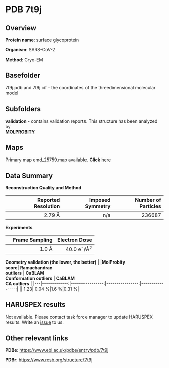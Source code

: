 # PDB 7t9j

## Overview

**Protein name**: surface glycoprotein

**Organism**: SARS-CoV-2

**Method**: Cryo-EM



## Basefolder

7t9j.pdb and 7t9j.cif - the coordinates of the threedimensional molecular model

## Subfolders





**validation** - contains validation reports. This structure has been analyzed by <br>  [**MOLPROBITY**](https://github.com/thorn-lab/coronavirus_structural_task_force/tree/master/pdb/surface_glycoprotein/SARS-CoV-2/7t9j/validation/molprobity)    



## Maps

Primary map emd_25759.map available. **Click** [here](http://ftp.wwpdb.org/pub/emdb/structures/EMD-25759/map/) 

## Data Summary
**Reconstruction Quality and Method**

|   | Reported Resolution | Imposed Symmetry | Number of Particles |
|---|-------------:|----------------:|--------------:|
|   |2.79 Å|n/a|236687|

**Experiments**

|   | Frame Sampling | Electron Dose |
|---|-------------:|----------------:|
|   |1.0 Å|40.0 e<sup>-</sup>/Å<sup>2</sup>|

**Geometry validation (the lower, the better)**
|   |**MolProbity<br>score**| **Ramachandran<br>outliers** | **CaBLAM<br>Conformation outliers** | **CaBLAM<br>CA outliers** |
|---|-------------:|----------------:|----------------:|----------------:|
||  1.23|  0.04 %|1.6 %|0.31 %|

## HARUSPEX results

Not available. Please contact task force manager to update HARUSPEX results. Write an [issue](https://github.com/thorn-lab/coronavirus_structural_task_force/issues) to us.

## Other relevant links 
**PDBe**:  https://www.ebi.ac.uk/pdbe/entry/pdb/7t9j
 
**PDBr**: https://www.rcsb.org/structure/7t9j 
